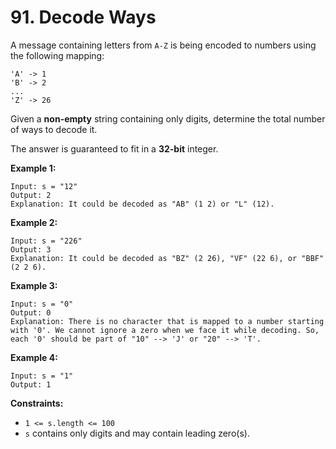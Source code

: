 # 91. Decode Ways

A message containing letters from `A-Z` is being encoded to numbers using the following mapping:

```
'A' -> 1
'B' -> 2
...
'Z' -> 26
```

Given a **non-empty** string containing only digits, determine the total number of ways to decode it.

The answer is guaranteed to fit in a **32-bit** integer.

 

**Example 1:**

```
Input: s = "12"
Output: 2
Explanation: It could be decoded as "AB" (1 2) or "L" (12).
```

**Example 2:**

```
Input: s = "226"
Output: 3
Explanation: It could be decoded as "BZ" (2 26), "VF" (22 6), or "BBF" (2 2 6).
```

**Example 3:**

```
Input: s = "0"
Output: 0
Explanation: There is no character that is mapped to a number starting with '0'. We cannot ignore a zero when we face it while decoding. So, each '0' should be part of "10" --> 'J' or "20" --> 'T'.
```

**Example 4:**

```
Input: s = "1"
Output: 1
```

 

**Constraints:**

- `1 <= s.length <= 100`
- `s` contains only digits and may contain leading zero(s).